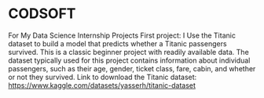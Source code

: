 # CODSOFT
For My Data Science Internship Projects
First project: I Use the Titanic dataset to build a model that predicts whether a
Titanic passengers survived. This is a classic beginner
project with readily available data.
The dataset typically used for this project contains information
about individual passengers, such as their age, gender, ticket
class, fare, cabin, and whether or not they survived.
Link to download the Titanic dataset: https://www.kaggle.com/datasets/yasserh/titanic-dataset
